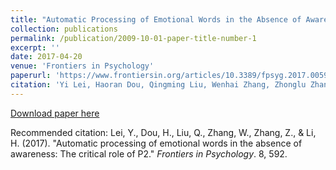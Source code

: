 ```yaml
---
title: "Automatic Processing of Emotional Words in the Absence of Awareness: The Critical Role of P2"
collection: publications
permalink: /publication/2009-10-01-paper-title-number-1
excerpt: ''
date: 2017-04-20
venue: 'Frontiers in Psychology'
paperurl: 'https://www.frontiersin.org/articles/10.3389/fpsyg.2017.00592/full'
citation: 'Yi Lei, Haoran Dou, Qingming Liu, Wenhai Zhang, Zhonglu Zhang, Hong Li (2017). &quot;Automatic Processing of Emotional Words in the Absence of Awareness: The Critical Role of P2; <i>Frontiers in Psychology</i>. 8, 592.'
---
```



[Download paper here]([http://academicpages.github.io/files/paper1.pdf](https://www.frontiersin.org/articles/10.3389/fpsyg.2017.00592/full))

Recommended citation: Lei, Y., Dou, H., Liu, Q., Zhang, W., Zhang, Z., & Li, H. (2017). "Automatic processing of emotional words in the absence of awareness: The critical role of P2." <i>Frontiers in Psychology</i>.  8, 592.

